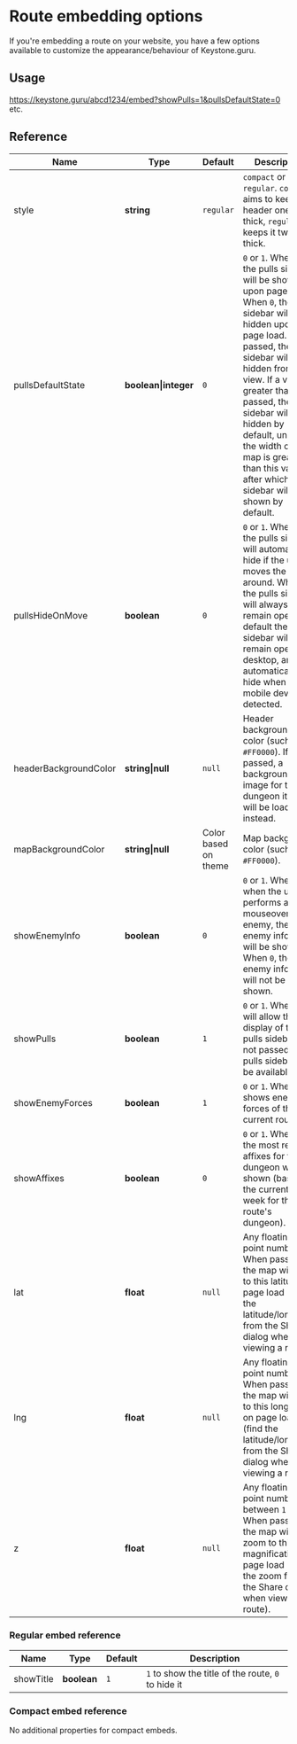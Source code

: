 # Route embedding options

If you're embedding a route on your website, you have a few options available to customize the appearance/behaviour of
Keystone.guru.

## Usage

https://keystone.guru/abcd1234/embed?showPulls=1&pullsDefaultState=0 etc.

## Reference

| Name                  | Type                 | Default              | Description                                                                                                                                                                                                                                                                                                                                                                             |
|-----------------------|----------------------|----------------------|-----------------------------------------------------------------------------------------------------------------------------------------------------------------------------------------------------------------------------------------------------------------------------------------------------------------------------------------------------------------------------------------|
| style                 | **string**           | `regular`            | `compact` or `regular`. `compact` aims to keep the header one row thick, `regular` keeps it two rows thick.                                                                                                                                                                                                                                                                             |
| pullsDefaultState     | **boolean\|integer** | `0`                  | `0` or `1`. When `1`, the pulls sidebar will be shown upon page load. When `0`, the pulls sidebar will be hidden upon page load. If not passed, the pulls sidebar will be hidden from view. If a value greater than 1 is passed, the pulls sidebar will be hidden by default, unless the width of the map is greater than this value, after which the sidebar will be shown by default. |
| pullsHideOnMove       | **boolean**          | `0`                  | `0` or `1`. When `1`, the pulls sidebar will automatically hide if the user moves the map around. When `0`, the pulls sidebar will always remain open. By default the pulls sidebar will remain open on desktop, and automatically hide when a mobile device is detected.                                                                                                               |
| headerBackgroundColor | **string\|null**     | `null`               | Header background color (such as `#FF0000`). If not passed, a background image for the dungeon itself will be loaded instead.                                                                                                                                                                                                                                                           |
| mapBackgroundColor    | **string\|null**     | Color based on theme | Map background color (such as `#FF0000`).                                                                                                                                                                                                                                                                                                                                               |
| showEnemyInfo         | **boolean**          | `0`                  | `0` or `1`. When `1`, when the user performs a mouseover on an enemy, the enemy info pane will be shown. When `0`, the enemy info pane will not be shown.                                                                                                                                                                                                                               |
| showPulls             | **boolean**          | `1`                  | `0` or `1`. When `1`, will allow the display of the pulls sidebar. If not passed, the pulls sidebar will be available.                                                                                                                                                                                                                                                                  |
| showEnemyForces       | **boolean**          | `1`                  | `0` or `1`. When `1`, shows enemy forces of the current route.                                                                                                                                                                                                                                                                                                                          |
| showAffixes           | **boolean**          | `0`                  | `0` or `1`. When `1`, the most relevant affixes for the dungeon will be shown (based on the current affix week for the route's dungeon).                                                                                                                                                                                                                                                |
| lat                   | **float**            | `null`               | Any floating point number. When passed, the map will pan to this latitude on page load (find the latitude/longitude from the Share dialog when viewing a route).                                                                                                                                                                                                                        |
| lng                   | **float**            | `null`               | Any floating point number. When passed, the map will pan to this longitude on page load (find the latitude/longitude from the Share dialog when viewing a route).                                                                                                                                                                                                                       |
| z                     | **float**            | `null`               | Any floating point number between `1` and `5`. When passed, the map will zoom to this magnification on page load (find the zoom from the Share dialog when viewing a route).                                                                                                                                                                                                            |

### Regular embed reference

| Name      | Type        | Default | Description                                        |
|-----------|-------------|---------|----------------------------------------------------|
| showTitle | **boolean** | `1`     | `1` to show the title of the route, `0` to hide it |

### Compact embed reference

No additional properties for compact embeds.
